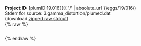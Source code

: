 **Project ID:** [plumID:19.016]({{ '/' | absolute_url }}eggs/19/016/)  
Stderr for source:  3.gamma_distortion/plumed.dat   
(download [zipped raw stdout](plumed.dat.plumed_master.stdout.txt.zip))  
{% raw %}
<pre>
</pre>
{% endraw %}
